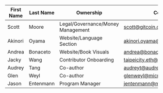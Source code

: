 | First Name | Last Name | Ownership                         | Contact                        | Translation Focus? | Responsibilities | Note |
| ---------- | --------- | --------------------------------- | ------------------------------ | ------------------ | ---------------- | ---- |
| Scott      | Moore     | Legal/Governance/Money Management | scott@gitcoin.co               |                    |                  |      |
| Akinori    | Oyama     | Website/Language Section          | akinori.oyama@akinorioyama.com | Japanese           |                  |      |
| Andrea     | Bonaceto  | Website/Book Visuals              | andrea@bonaceto.com            |                    |                  |      |
| Jacky      | Wang      | Contributor Onboarding            | taipeicity.eth@gmail.com       |                    |                  |      |
| Audrey     | Tang      | Co-author                         | audreyt@audreyt.org            |                    |                  |      |
| Glen       | Weyl      | Co-author                         | glenweyl@microsoft.com         |                    |                  |      |
| Jason      | Entenmann | Program Manager                   | jentenmann@microsoft.com       |                    |                  |      |  
